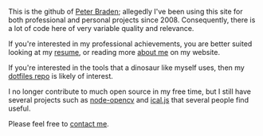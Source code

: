 This is the github of [Peter Braden](https://peterbraden.co.uk); allegedly I've
been using this site for both professional and personal projects since 2008.
Consequently, there is a lot of code here of very variable quality and relevance.

If you're interested in my professional achievements, you are better suited
looking at my [resume](https://peterbraden.co.uk/resume), or reading more 
[about me](https://peterbraden.co.uk/about) on my website.

If you're interested in the tools that a dinosaur like myself uses, then
my [dotfiles repo](https://github.com/peterbraden/dotfiles) is likely of interest.

I no longer contribute to much open source in my free time, but I still have several
projects such as [node-opencv](https://github.com/peterbraden/node-opencv) and 
[ical.js](https://github.com/peterbraden/ical.js) that several people find useful.

Please feel free to [contact me](https://peterbraden.co.uk/contact/).
